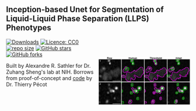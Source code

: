 ## Inception-based Unet for Segmentation of Liquid-Liquid Phase Separation (LLPS) Phenotypes

<img src="https://raw.githubusercontent.com/AlexSath/Sheng-Lab-ML-for-LLPS-Quantification/refs/heads/main/images/method_comparison_inset.png?token=GHSAT0AAAAAAC6DSZACDEYCT324IKX3QYJUZ5PU2NQ" width="250" title="iUnetSeg" alt="iUnetSeg" align="right" vspace="50">

[![Downloads](https://img.shields.io/github/downloads/AlexSath/Sheng-Lab-ML-for-LLPS-Quantification/total)](https://github.com/AlexSath/Sheng-Lab-ML-for-LLPS-Quantification/releases/)
[![Licence: CC0](https://img.shields.io/github/license/AlexSath/Sheng-Lab-ML-for-LLPS-Quantification)](https://github.com/AlexSath/Sheng-Lab-ML-for-LLPS-Quantification/blob/master/LICENSE)
[![repo size](https://img.shields.io/github/repo-size/AlexSath/Sheng-Lab-ML-for-LLPS-Quantification)](https://github.com/AlexSath/Sheng-Lab-ML-for-LLPS-Quantification/)
[![GitHub stars](https://img.shields.io/github/stars/AlexSath/Sheng-Lab-ML-for-LLPS-Quantification?style=social)](https://github.com/AlexSath/Sheng-Lab-ML-for-LLPS-Quantification/FrancoLaboratory/ProDiVis/)
[![GitHub forks](https://img.shields.io/github/forks/AlexSath/Sheng-Lab-ML-for-LLPS-Quantification?style=social)](https://github.com/AlexSath/Sheng-Lab-ML-for-LLPS-Quantification/)

Built by Alexandre R. Sathler for Dr. Zuhang Sheng's lab at NIH. Borrows from proof-of-concept and [code](https://github.com/tpecot/NucleiSegmentationAndMarkerIDentification) by Dr. Thierry Pécot
